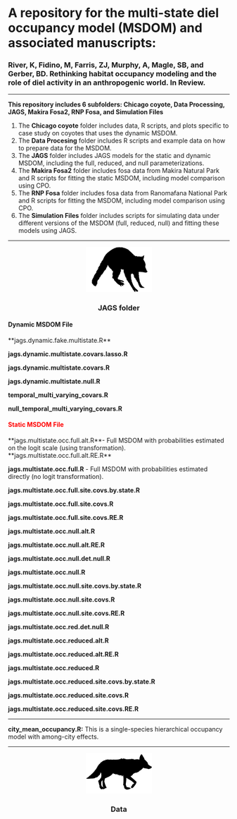 
# **A repository for the multi-state diel occupancy model (MSDOM) and associated manuscripts:** 

### River, K, Fidino, M, Farris, ZJ, Murphy, A, Magle, SB, and Gerber, BD. Rethinking habitat occupancy modeling and the role of diel activity in an anthropogenic world. In Review.
---


**This repository includes 6 subfolders: Chicago coyote, Data Processing, JAGS, Makira Fosa2, RNP Fosa, and Simulation Files**
1) The **Chicago coyote** folder includes data, R scripts, and plots specific to case study on coyotes that uses the dynamic MSDOM.
2) The **Data Procesing** folder includes R scripts and example data on how to prepare data for the MSDOM.
3) The **JAGS** folder includes JAGS models for the static and dynamic MSDOM, including the full, reduced, and null parameterizations.
4) The **Makira Fosa2** folder includes fosa data from Makira Natural Park and R scripts for fitting the static MSDOM, including model comparison using CPO.
5) The **RNP Fosa** folder includes fosa data from Ranomafana National Park and R scripts for fitting the MSDOM, including model comparison using CPO.
6) The **Simulation Files** folder includes scripts for simulating data under different versions of the MSDOM (full, reduced, null) and fitting these models using JAGS.

---

<div align="center"><img width="150" height="auto" src="raccoon.jpg" alt="A silhouette of a raccoon." /></div>

<div align="center"> <h3>JAGS folder</h3> </div>
<div align="left"> <h4>Dynamic MSDOM File</h4> </div>
**jags.dynamic.fake.multistate.R**

**jags.dynamic.multistate.covars.lasso.R**

**jags.dynamic.multistate.covars.R**

**jags.dynamic.multistate.null.R**

**temporal_multi_varying_covars.R**

**null_temporal_multi_varying_covars.R**

<div align="left"> <h4 style="color:red">Static MSDOM File</h4> </div>
**jags.multistate.occ.full.alt.R**- Full MSDOM with probabilities estimated on the logit scale (using transformation).
**jags.multistate.occ.full.alt.RE.R**

**jags.multistate.occ.full.R** - Full MSDOM with probabilities estimated directly (no logit transformation).

**jags.multistate.occ.full.site.covs.by.state.R**

**jags.multistate.occ.full.site.covs.R**  

**jags.multistate.occ.full.site.covs.RE.R**         

**jags.multistate.occ.null.alt.R**

**jags.multistate.occ.null.alt.RE.R**

**jags.multistate.occ.null.det.null.R**

**jags.multistate.occ.null.R**

**jags.multistate.occ.null.site.covs.by.state.R**

**jags.multistate.occ.null.site.covs.R**

**jags.multistate.occ.null.site.covs.RE.R**

**jags.multistate.occ.red.det.null.R**

**jags.multistate.occ.reduced.alt.R**

**jags.multistate.occ.reduced.alt.RE.R**

**jags.multistate.occ.reduced.R**

**jags.multistate.occ.reduced.site.covs.by.state.R**

**jags.multistate.occ.reduced.site.covs.R**     

**jags.multistate.occ.reduced.site.covs.RE.R**



---


**city_mean_occupancy.R:** This is a single-species hierarchical occupancy model with among-city effects.

---

<div align="center"><img width="150" height="auto" src="coyote.jpg" alt="A silhouette of a coyote." /></div>

<div align="center"> <h3>Data</h3> </div>
